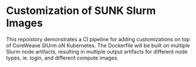 # Customization of SUNK Slurm Images

This repoistory demonstrates a CI pipeline for adding customizations on top of CoreWeave SlUrm oN Kubernetes. The Dockerfile will be built on multiple Slurm node artifacts, resulting in multiple output artifacts for different node types, ie. login, and different compute images.